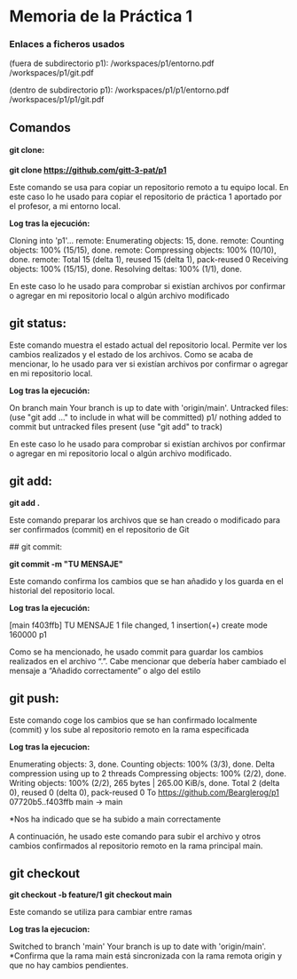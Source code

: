 # Memoria de la Práctica 1

### Enlaces a ficheros usados

(fuera de subdirectorio p1):  /workspaces/p1/entorno.pdf
                              /workspaces/p1/git.pdf
                                                
(dentro de subdirectorio p1):  /workspaces/p1/p1/entorno.pdf
                                /workspaces/p1/p1/git.pdf

## Comandos

#### git clone:

**git clone https://github.com/gitt-3-pat/p1**

Este comando se usa para copiar un repositorio remoto a tu equipo local. En este caso lo he usado para copiar el repositorio de práctica 1 aportado por el profesor, a mi entorno local.

**Log tras la ejecución:**

Cloning into 'p1'...
remote: Enumerating objects: 15, done.
remote: Counting objects: 100% (15/15), done.
remote: Compressing objects: 100% (10/10), done.
remote: Total 15 (delta 1), reused 15 (delta 1), pack-reused 0
Receiving objects: 100% (15/15), done.
Resolving deltas: 100% (1/1), done.

En este caso lo he usado para comprobar si existían archivos por confirmar o agregar en mi repositorio local o algún archivo modificado

## git status:

Este comando muestra el estado actual del repositorio local. Permite ver los cambios realizados y el estado de los archivos. Como se acaba de mencionar, lo he usado para ver si existían archivos por confirmar o agregar en mi repositorio local. 

**Log tras la ejecución:**

On branch main
Your branch is up to date with 'origin/main'.
Untracked files:
(use "git add <file>..." to include in what will be committed)
p1/
nothing added to commit but untracked files present (use "git add" to track)

En este caso lo he usado para comprobar si existían archivos por confirmar o agregar en mi repositorio local o algún archivo modificado.

## git add:

**git add .**

Este comando preparar los archivos que se han creado o modificado para ser confirmados (commit) en el repositorio de Git

## git commit:

**git commit -m "TU MENSAJE"**

Este comando confirma los cambios que se han añadido y los guarda en el historial del repositorio local.

**Log tras la ejecución:**

[main f403ffb] TU MENSAJE
 1 file changed, 1 insertion(+)
 create mode 160000 p1

 Como se ha mencionado, he usado commit para guardar los cambios realizados en el archivo “.”. Cabe mencionar que debería haber cambiado el mensaje a “Añadido correctamente” o algo del estilo

## git push:

Este comando coge los cambios que se han confirmado localmente (commit) y los sube al repositorio remoto en la rama especificada

**Log tras la ejecucion:**

Enumerating objects: 3, done.
Counting objects: 100% (3/3), done.
Delta compression using up to 2 threads
Compressing objects: 100% (2/2), done.
Writing objects: 100% (2/2), 265 bytes | 265.00 KiB/s, done.
Total 2 (delta 0), reused 0 (delta 0), pack-reused 0
To https://github.com/Bearglerog/p1
   07720b5..f403ffb  main -> main

*Nos ha indicado que se ha subido a main correctamente

A continuación, he usado este comando para subir el archivo y otros cambios confirmados al repositorio remoto en la rama principal main.

## git checkout 
**git checkout -b feature/1**
**git checkout main**

Este comando se utiliza para cambiar entre ramas

**Log tras la ejecucion:**

Switched to branch 'main'
Your branch is up to date with 'origin/main'.
*Confirma que la rama main está sincronizada con la rama remota origin y que no hay cambios pendientes.

